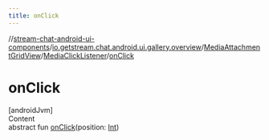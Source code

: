 ```yaml
---
title: onClick
---
```

//[stream-chat-android-ui-components](../../../../index.md)/[io.getstream.chat.android.ui.gallery.overview](../../index.md)/[MediaAttachmentGridView](../index.md)/[MediaClickListener](index.md)/[onClick](onClick.md)



# onClick  
[androidJvm]  
Content  
abstract fun [onClick](onClick.md)(position: [Int](https://kotlinlang.org/api/latest/jvm/stdlib/kotlin/-int/index.html))  



